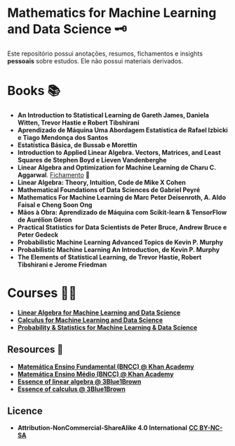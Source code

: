 # Mathematics for Machine Learning and Data Science 🗝️

Este repositório possui anotações, resumos, fichamentos e insights **pessoais** sobre estudos. Ele não possui materiais derivados.

# Books 📚
- **An Introduction to Statistical Learning de Gareth James, Daniela Witten, Trevor Hastie e Robert Tibshirani**
- **Aprendizado de Máquina Uma Abordagem Estatística de Rafael Izbicki e Tiago Mendonça dos Santos**
- **Estatística Básica, de Bussab e Morettin**
- **Introduction to Applied Linear Algebra. Vectors, Matrices, and Least Squares de Stephen Boyd e Lieven Vandenberghe**
- **Linear Algebra and Optimization for Machine Learning de Charu C. Aggarwal**. [Fichamento](https://github.com/k3ybladewielder/math_for_ml_ds/blob/main/linear_algebra_optimization_ml/linear_algebra_optimization_ml.ipynb) 📜
- **Linear Algebra: Theory, Intuition, Code de Mike X Cohen**
- **Mathematical Foundations of Data Sciences de Gabriel Peyré**
- **Mathematics For Machine Learning de Marc Peter Deisenroth, A. Aldo Faisal e Cheng Soon Ong**
- **Mãos à Obra: Aprendizado de Máquina com Scikit-learn & TensorFlow de Aurélion Géron**
- **Practical Statistics for Data Scientists de Peter Bruce, Andrew Bruce e Peter Gedeck**
- **Probabilistic Machine Learning Advanced Topics de Kevin P. Murphy**
- **Probabilistic Machine Learning An Introduction, de Kevin P. Murphy**
- **The Elements of Statistical Learning, de Trevor Hastie, Robert Tibshirani e Jerome Friedman**

# Courses 🧑‍💻
- [**Linear Algebra for Machine Learning and Data Science**](https://github.com/k3ybladewielder/math_for_ml_ds/blob/main/linear_algebra_for_ml_ds/linear_algebra_for_ml_ds.ipynb)
- [**Calculus for Machine Learning and Data Science**](https://github.com/k3ybladewielder/math_for_ml_ds/blob/main/calculus_for_ml_ds/calculus_for_ml_ds.ipynb)
- [**Probability & Statistics for Machine Learning & Data Science**](https://github.com/k3ybladewielder/math_for_ml_ds/blob/main/prob_statistic_for_ml_ds/prob_statistic_for_ml_ds.ipynb)

## Resources 🧰
- [**Matemática Ensino Fundamental (BNCC)  @ Khan Academy**](https://pt.khanacademy.org/math/brazil-math-grade)
- [**Matemática Ensino Médio (BNCC) @ Khan Academy**](https://pt.khanacademy.org/math/em-matematica-bncc)
- [**Essence of linear algebra @ 3Blue1Brown**](https://www.youtube.com/playlist?list=PLZHQObOWTQDPD3MizzM2xVFitgF8hE_ab)
- [**Essence of calculus @ 3Blue1Brown**](https://www.youtube.com/playlist?list=PLZHQObOWTQDMsr9K-rj53DwVRMYO3t5Yr)

## Licence
- **Attribution-NonCommercial-ShareAlike 4.0 International** [**CC BY-NC-SA**](https://github.com/k3ybladewielder/math_for_ml_ds/blob/main/LICENSE)
